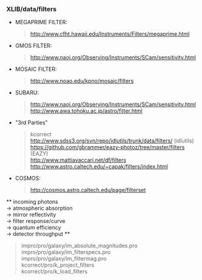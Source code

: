 ### XLIB/data/filters

* MEGAPRIME FILTER:
    > http://www.cfht.hawaii.edu/Instruments/Filters/megaprime.html

* GMOS FILTER:
    > http://www.naoj.org/Observing/Instruments/SCam/sensitivity.html

* MOSAIC FILTER:
    > http://www.noao.edu/kpno/mosaic/filters

* SUBARU:
    > http://www.naoj.org/Observing/Instruments/SCam/sensitivity.html
    > http://www.awa.tohoku.ac.jp/astro/filter.html

* "3rd Parties"

    > kcorrect  
    > http://www.sdss3.org/svn/repo/idlutils/trunk/data/filters/ (idlutils)  
    > https://github.com/gbrammer/eazy-photoz/tree/master/filters (EAZY)  
    > http://www.mattiavaccari.net/df/filters  
    > http://www.astro.caltech.edu/~capak/filters/index.html  

* COSMOS:
    > http://cosmos.astro.caltech.edu/page/filterset


**
    incoming photons  
    -> atmospheric absorption  
    -> mirror reflectivity  
    -> filter response/curve  
    -> quantum efficiency  
    -> detector throughput
**

> impro/pro/galaxy/im_absolute_magnitudes.pro  
> impro/pro/galaxy/im_filterspecs.pro  
> impro/pro/galaxy/im_filtermag.pro  
> kcorrect/pro/k_project_filters  
> kcorrect/pro/k_load_filters  
